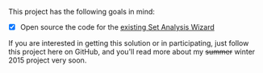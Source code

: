 This project has the following goals in mind:

* [X] Open source the code for the [existing Set Analysis Wizard](http://tools.qlikblog.at/SetAnalysisWizard/)

If you are interested in getting this solution or in participating, just follow this project here on GitHub, and you'll read more about my ~~summer~~ winter 2015 project very soon.
